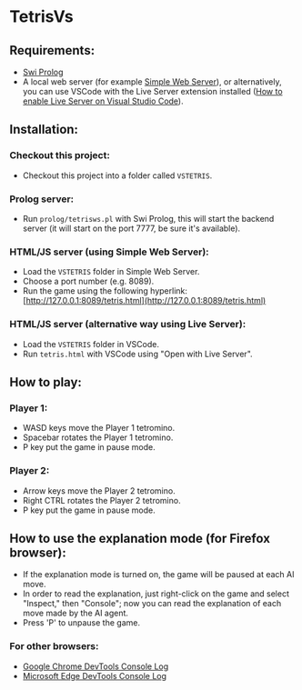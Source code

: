 # TetrisVs

## Requirements:
- [Swi Prolog](https://www.swi-prolog.org/)
- A local web server (for example [Simple Web Server](https://simplewebserver.org/)), or alternatively, you can use VSCode with the Live Server extension installed ([How to enable Live Server on Visual Studio Code](https://www.geeksforgeeks.org/how-to-enable-live-server-on-visual-studio-code/)).

## Installation:
### Checkout this project:
- Checkout this project into a folder called `VSTETRIS`.

### Prolog server:
- Run `prolog/tetrisws.pl` with Swi Prolog, this will start the backend server (it will start on the port 7777, be sure it's available).

### HTML/JS server  (using Simple Web Server):
- Load the `VSTETRIS` folder in Simple Web Server.
- Choose a port number (e.g. 8089).
- Run the game using the following hyperlink: [http://127.0.0.1:8089/tetris.html](http://127.0.0.1:8089/tetris.html)

### HTML/JS server  (alternative way using Live Server):
- Load the `VSTETRIS` folder in VSCode.
- Run `tetris.html` with VSCode using "Open with Live Server".
  
## How to play:

### Player 1:
- WASD keys move the Player 1 tetromino.
- Spacebar rotates the Player 1 tetromino.
- P key put the game in pause mode.

### Player 2:
- Arrow keys move the Player 2 tetromino.
- Right CTRL rotates the Player 2 tetromino.
- P key put the game in pause mode.

## How to use the explanation mode (for Firefox browser):
- If the explanation mode is turned on, the game will be paused at each AI move.
- In order to read the explanation, just right-click on the game and select "Inspect," then "Console"; now you can read the explanation of each move made by the AI agent.
- Press 'P' to unpause the game.

### For other browsers:
- [Google Chrome DevTools Console Log](https://developer.chrome.com/docs/devtools/console/log)
- [Microsoft Edge DevTools Console Log](https://learn.microsoft.com/en-us/microsoft-edge/devtools-guide-chromium/console/console-log)
